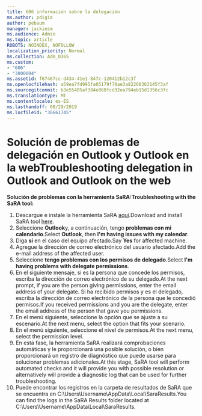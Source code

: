 ```yaml
---
title: 606 información sobre la delegación
ms.author: pdigia
author: pebaum
manager: jackiesm
ms.audience: Admin
ms.topic: article
ROBOTS: NOINDEX, NOFOLLOW
localization_priority: Normal
ms.collection: Adm_O365
ms.custom:
- "606"
- "3800004"
ms.assetid: f67467cc-d434-41e1-847c-120412b12c3f
ms.openlocfilehash: a59ea7fd995fa05179f70ae3a82268363145f3af
ms.sourcegitcommit: b3e55405af384e868fcd32ea794eb15d1356c3fc
ms.translationtype: MT
ms.contentlocale: es-ES
ms.lasthandoff: 08/29/2019
ms.locfileid: "36661745"
---
```

# <a name="troubleshooting-delegation-in-outlook-and-outlook-on-the-web"></a><span data-ttu-id="7f2c5-102">Solución de problemas de delegación en Outlook y Outlook en la web</span><span class="sxs-lookup"><span data-stu-id="7f2c5-102">Troubleshooting delegation in Outlook and Outlook on the web</span></span>

<span data-ttu-id="7f2c5-103">**Solución de problemas con la herramienta SaRA:**</span><span class="sxs-lookup"><span data-stu-id="7f2c5-103">**Troubleshooting with the SaRA tool:**</span></span>

1. <span data-ttu-id="7f2c5-104">Descargue e instale la herramienta SaRA [aquí](https://aka.ms/SaRA-SkypeForBusinessSignIn).</span><span class="sxs-lookup"><span data-stu-id="7f2c5-104">Download and install SaRA tool [here](https://aka.ms/SaRA-SkypeForBusinessSignIn).</span></span>
1. <span data-ttu-id="7f2c5-105">Seleccione **Outlook**y, a continuación, tengo **problemas con mi calendario**.</span><span class="sxs-lookup"><span data-stu-id="7f2c5-105">Select **Outlook**, then **I'm having issues with my calendar**.</span></span>
1. <span data-ttu-id="7f2c5-106">Diga **sí** en el caso del equipo afectado.</span><span class="sxs-lookup"><span data-stu-id="7f2c5-106">Say **Yes** for affected machine.</span></span>
1. <span data-ttu-id="7f2c5-107">Agregue la dirección de correo electrónico del usuario afectado.</span><span class="sxs-lookup"><span data-stu-id="7f2c5-107">Add the e-mail address of the affected user.</span></span>
1. <span data-ttu-id="7f2c5-108">Seleccione **tengo problemas con los permisos de delegado**.</span><span class="sxs-lookup"><span data-stu-id="7f2c5-108">Select **I'm having problems with delegate permissions**.</span></span>
1. <span data-ttu-id="7f2c5-109">En el siguiente mensaje, si es la persona que concede los permisos, escriba la dirección de correo electrónico de su delegado.</span><span class="sxs-lookup"><span data-stu-id="7f2c5-109">At the next prompt, if you are the person giving permissions, enter the email address of your delegate.</span></span> <span data-ttu-id="7f2c5-110">Si ha recibido permisos y es el delegado, escriba la dirección de correo electrónico de la persona que le concedió permisos.</span><span class="sxs-lookup"><span data-stu-id="7f2c5-110">If you received permissions and you are the delegate, enter the email address of the person that gave you permissions.</span></span>
1. <span data-ttu-id="7f2c5-111">En el menú siguiente, seleccione la opción que se ajuste a su escenario.</span><span class="sxs-lookup"><span data-stu-id="7f2c5-111">At the next menu, select the option that fits your scenario.</span></span>
1. <span data-ttu-id="7f2c5-112">En el menú siguiente, seleccione el nivel de permisos.</span><span class="sxs-lookup"><span data-stu-id="7f2c5-112">At the next menu, select the permission level.</span></span>
1. <span data-ttu-id="7f2c5-113">En esta fase, la herramienta SaRA realizará comprobaciones automáticas y le proporcionará una posible solución, o bien proporcionará un registro de diagnóstico que puede usarse para solucionar problemas adicionales.</span><span class="sxs-lookup"><span data-stu-id="7f2c5-113">At this stage, SaRA tool will perform automated checks and it will provide you with possible resolution or alternatively will provide a diagnostic log that can be used for further troubleshooting.</span></span>
1. <span data-ttu-id="7f2c5-114">Puede encontrar los registros en la carpeta de resultados de SaRA que se encuentra en C:\Users\Username\AppData\Local\SaraResults.</span><span class="sxs-lookup"><span data-stu-id="7f2c5-114">You can find the logs in the SaRA Results folder located at C:\Users\Username\AppData\Local\SaraResults.</span></span>
